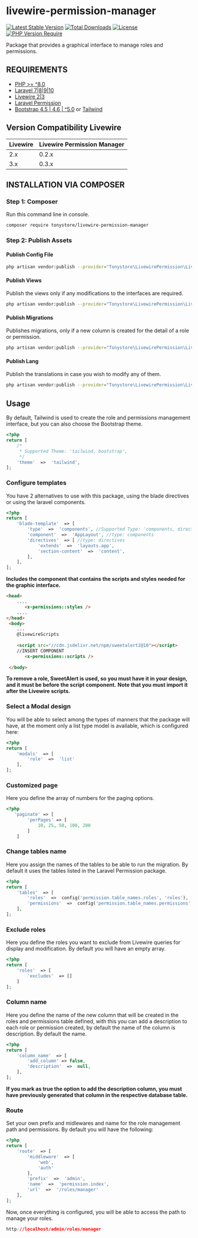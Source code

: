 # livewire-permission-manager

[![Latest Stable Version](http://poser.pugx.org/tonystore/livewire-permission-manager/v)](https://packagist.org/packages/tonystore/livewire-permission-manager)  [![Total Downloads](http://poser.pugx.org/tonystore/livewire-permission-manager/downloads)](https://packagist.org/packages/tonystore/livewire-permission-manager)  [![License](http://poser.pugx.org/tonystore/livewire-permission-manager/license)](https://packagist.org/packages/tonystore/livewire-permission-manager)  [![PHP Version Require](http://poser.pugx.org/tonystore/livewire-permission-manager/require/php)](https://packagist.org/packages/tonystore/livewire-permission)

  

Package that provides a graphical interface to manage roles and permissions.
## REQUIREMENTS

-   [PHP >= ^8.0](http://php.net)
-   [Laravel 7|8|9|10](https://laravel.com)
-   [Livewire 2|3](https://livewire.laravel.com/)
-   [Laravel  Permission](https://github.com/spatie/laravel-permission)
- [Bootstrap 4.5 | 4.6 | ^5.0](https://getbootstrap.com) or [Tailwind](https://tailwindcss.com) 

## Version Compatibility Livewire

 Livewire  | Livewire Permission Manager
:---------|:----------
 2.x      | 0.2.x
 3.x      | 0.3.x

## INSTALLATION VIA COMPOSER

### Step 1: Composer

Run this command line in console.
``` bash
composer require tonystore/livewire-permission-manager
```
### Step 2: Publish Assets
#### Publish Config File
``` bash
php artisan vendor:publish --provider="Tonystore\LivewirePermission\LivewirePermissionProvider" --tag=config-permission
``` 
#### Publish Views
Publish the views only if any modifications to the interfaces are required.
``` bash
php artisan vendor:publish --provider="Tonystore\LivewirePermission\LivewirePermissionProvider" --tag=views-permission
``` 

#### Publish Migrations
Publishes migrations, only if a new column is created for the detail of a role or permission.
``` bash
php artisan vendor:publish --provider="Tonystore\LivewirePermission\LivewirePermissionProvider" --tag=migrations-permission
``` 

#### Publish Lang
Publish the translations in case you wish to modify any of them.
``` bash
php artisan vendor:publish --provider="Tonystore\LivewirePermission\LivewirePermissionProvider" --tag=langs-permission
``` 
## Usage
By default, Tailwind is used to create the role and permissions management interface, but you can also choose the Bootstrap theme.

```php
<?php
return [
	/*
	 * Supported Theme: 'tailwind, bootstrap',
	 */
	'theme'  =>  'tailwind',
];
```

### Configure templates
You have 2 alternatives to use with this package, using the blade directives or using the laravel components.
```php
<?php
return [
	'blade-template'  => [
		'type'  =>  'components', //Supported Type: 'components, directives'
		'component'  =>  'AppLayout', //type: components
		'directives'  => [ //type: directives
			'extends'  =>  'layouts.app',
			'section-content'  =>  'content',
		],
	],
];
```
**Includes the component that contains the scripts and styles needed for the graphic interface.**
```html
<head>
    ....
       <x-permissions::styles />
    ....
</head>
 <body> 
    ...
    @livewireScripts
    
    <script src="//cdn.jsdelivr.net/npm/sweetalert2@10"></script>
    //INSERT COMPONENT
       <x-permissions::scripts />
  
 </body>

```
**To remove a role, SweetAlert is used, so you must have it in your design, and it must be before the script component.**
**Note that you must import it after the Livewire scripts.**

### Select a Modal design
You will be able to select among the types of manners that the package will have, at the moment only a list type model is available, which is configured here:

```php
<?php
return [
	'modals'  => [
		'role'  =>  'list'
	],
];
```

### Customized page
Here you define the array of numbers for the paging options.

```php
<?php
   'paginate' => [
        'perPages' => [
            10, 25, 50, 100, 200
        ]
    ]
```

###  Change tables name
Here you assign the names of the tables to be able to run the migration. By default it uses the tables listed in the Laravel Permission package.

```php
<?php
return [
	'tables'  => [
		'roles'  =>  config('permission.table_names.roles', 'roles'),
		'permissions'  =>  config('permission.table_names.permissions', 'permissions'),
	],
];
```

### Exclude roles
Here you define the roles you want to exclude from Livewire queries for display and modification. By default you will have an empty array.
```php
<?php
return [
	'roles'  => [
		'excludes'  => []
	]
];
```
### Column name
Here you define the name of the new column that will be created in the roles and permissions table defined, with this you can add a description to each role or permission created, by default the name of the column is description. By default the name.
```php
<?php
return [
	'column_name'  => [
		'add_column' => false,
		'description'  =>  null,
	],
];
```
**If you mark as true the option to add the description column, you must have previously generated that column in the respective database table.**

### Route
Set your own prefix and midlewares and name for the role management path and permissions. By default you will have the following:

```php
<?php
return [
	'route'  => [
		'middleware'  => [
			'web',
			'auth'
		],
		'prefix'  =>  'admin',
		'name'  =>  'permission.index',
		'url'  =>  '/roles/manager'
	],
];
```
Now, once everything is configured, you will be able to access the path to manage your roles.
```css
http://localhost/admin/roles/manager
```
